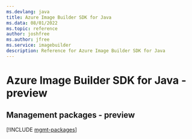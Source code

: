 ```yaml
---
ms.devlang: java
title: Azure Image Builder SDK for Java
ms.data: 08/01/2022
ms.topic: reference
author: joshfree
ms.author: jfree
ms.service: imagebuilder
description: Reference for Azure Image Builder SDK for Java
---
```

# Azure Image Builder SDK for Java - preview

## Management packages - preview
[!INCLUDE [mgmt-packages](image-builder-mgmt-index.md)]